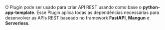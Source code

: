 
O Plugin pode ser usado para criar API REST usando como base o **python-app-template**.
Esse Plugin aplica todas as dependências necessárias para desenvolver as APIs REST baseado no framework **FastAPI**, **Mangun** e **Serverless**.
